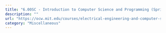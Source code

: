 ```yaml
---
title: "6.00SC - Introduction to Computer Science and Programming (Spring 2011) - MIT OCW"
description: ""
url: "https://ocw.mit.edu/courses/electrical-engineering-and-computer-science/6-00sc-introduction-to-computer-science-and-programming-spring-2011/"
category: "Miscellaneous"
---
```

